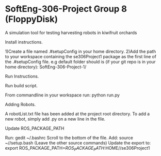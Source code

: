 # SoftEng-306-Project Group 8 (FloppyDisk)
A simulation tool for testing harvesting robots in kiwifruit orchards

Install instructions. 

1)Create a file named .#setupConfig in your home directory.
2)Add the path to your workspace containing the se306Project1 package as the first line of the .#setupConfig file.
  e.g default folder should is (if your git repo is in your home directory): SoftEng-306-Project-1/

Run Instructions.

Run build script.

From commandline in your workspace run:
python run.py

Adding Robots.

A robotList.txt file has been added at the project root directory. To add a new robot, simply add <robotsName>.py on a new line in the file.

Update ROS_PACKAGE_PATH

Run: gedit ~/.bashrc
Scroll to the bottom of the file.
Add: source ~/<path to workspace>/setup.bash (Leave the other source commands)
Update the export to: export ROS_PACKAGE_PATH=$ROS_PACKAGE_PATH:$HOME/<path to workspace>/se306Project1
